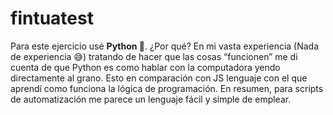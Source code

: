 # fintuatest

Para este ejercicio usé **Python 🐍**. ¿Por qué? En mi vasta experiencia (Nada de experiencia 😅) tratando de hacer que las cosas “funcionen” me di cuenta de que Python es como hablar con la computadora yendo directamente al grano. Esto en comparación con JS lenguaje con el que aprendí como funciona la lógica de programación. En resumen, para scripts de automatización me parece un lenguaje fácil y simple de emplear.
